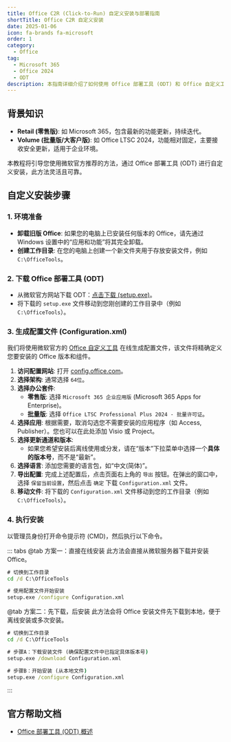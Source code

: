 ```yaml
---
title: Office C2R (Click-to-Run) 自定义安装与部署指南
shortTitle: Office C2R 自定义安装
date: 2025-01-06
icon: fa-brands fa-microsoft
order: 1
category:
  - Office
tag:
  - Microsoft 365
  - Office 2024
  - ODT
description: 本指南详细介绍了如何使用 Office 部署工具 (ODT) 和 Office 自定义工具在线版，精确控制 Office Click-to-Run 版本的安装过程，包括选择零售版或批量版、指定应用程序、语言和版本。
---
```


## 背景知识

- **Retail (零售版)**: 如 Microsoft 365，包含最新的功能更新，持续迭代。
- **Volume (批量版/大客户版)**: 如 Office LTSC 2024，功能相对固定，主要接收安全更新，适用于企业环境。

本教程将引导您使用微软官方推荐的方法，通过 Office 部署工具 (ODT) 进行自定义安装，此方法灵活且可靠。

## 自定义安装步骤

### 1. 环境准备

- **卸载旧版 Office**: 如果您的电脑上已安装任何版本的 Office，请先通过 Windows 设置中的“应用和功能”将其完全卸载。
- **创建工作目录**: 在您的电脑上创建一个新文件夹用于存放安装文件，例如 `C:\OfficeTools`。

### 2. 下载 Office 部署工具 (ODT)

- 从微软官方网站下载 ODT：[点击下载 (setup.exe)](https://officecdn.microsoft.com/pr/wsus/setup.exe)。
- 将下载的 `setup.exe` 文件移动到您刚创建的工作目录中（例如 `C:\OfficeTools`）。

### 3. 生成配置文件 (Configuration.xml)

我们将使用微软官方的 [Office 自定义工具](https://config.office.com/deploymentsettings) 在线生成配置文件，该文件将精确定义您要安装的 Office 版本和组件。

1.  **访问配置网站**: 打开 [config.office.com](https://config.office.com/deploymentsettings)。
2.  **选择架构**: 通常选择 `64位`。
3.  **选择办公套件**:
    - **零售版**: 选择 `Microsoft 365 企业应用版` (Microsoft 365 Apps for Enterprise)。
    - **批量版**: 选择 `Office LTSC Professional Plus 2024 - 批量许可证`。
4.  **选择应用**: 根据需要，取消勾选您不需要安装的应用程序（如 Access, Publisher）。您也可以在此处添加 Visio 或 Project。
5.  **选择更新通道和版本**:
    - 如果您希望安装后离线使用或分发，请在“版本”下拉菜单中选择一个**具体的版本号**，而不是“最新”。
6.  **选择语言**: 添加您需要的语言包，如“中文(简体)”。
7.  **导出配置**: 完成上述配置后，点击页面右上角的 `导出` 按钮。在弹出的窗口中，选择 `保留当前设置`，然后点击 `确定` 下载 `Configuration.xml` 文件。
8.  **移动文件**: 将下载的 `Configuration.xml` 文件移动到您的工作目录（例如 `C:\OfficeTools`）。

### 4. 执行安装

以管理员身份打开命令提示符 (CMD)，然后执行以下命令。

::: tabs
@tab 方案一：直接在线安装
此方法会直接从微软服务器下载并安装 Office。

```cmd
# 切换到工作目录
cd /d C:\OfficeTools

# 使用配置文件开始安装
setup.exe /configure Configuration.xml
```

@tab 方案二：先下载，后安装
此方法会将 Office 安装文件先下载到本地，便于离线安装或多次安装。

```cmd
# 切换到工作目录
cd /d C:\OfficeTools

# 步骤A：下载安装文件 (确保配置文件中已指定具体版本号)
setup.exe /download Configuration.xml

# 步骤B：开始安装 (从本地文件)
setup.exe /configure Configuration.xml
```
:::

## 官方帮助文档

- [Office 部署工具 (ODT) 概述](https://learn.microsoft.com/zh-cn/microsoft-365-apps/deploy/overview-office-deployment-tool)